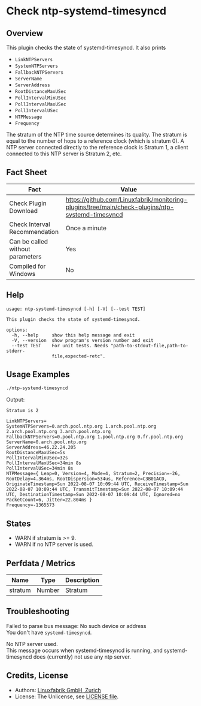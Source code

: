 # Check ntp-systemd-timesyncd

## Overview

This plugin checks the state of systemd-timesyncd. It also prints

* `LinkNTPServers`
* `SystemNTPServers`
* `FallbackNTPServers`
* `ServerName`
* `ServerAddress`
* `RootDistanceMaxUSec`
* `PollIntervalMinUSec`
* `PollIntervalMaxUSec`
* `PollIntervalUSec`
* `NTPMessage`
* `Frequency`

The stratum of the NTP time source determines its quality. The stratum is equal to the number of hops to a reference clock (which is stratum 0). A NTP server connected directly to the reference clock is Stratum 1, a client connected to this NTP server is Stratum 2, etc.


## Fact Sheet

| Fact | Value |
|----|----|
| Check Plugin Download                 | <https://github.com/Linuxfabrik/monitoring-plugins/tree/main/check-plugins/ntp-systemd-timesyncd> |
| Check Interval Recommendation         | Once a minute |
| Can be called without parameters      | Yes |
| Compiled for Windows                  | No |


## Help

```text
usage: ntp-systemd-timesyncd [-h] [-V] [--test TEST]

This plugin checks the state of systemd-timesyncd.

options:
  -h, --help     show this help message and exit
  -V, --version  show program's version number and exit
  --test TEST    For unit tests. Needs "path-to-stdout-file,path-to-stderr-
                 file,expected-retc".
```


## Usage Examples

```bash
./ntp-systemd-timesyncd
```

Output:

```text
Stratum is 2

LinkNTPServers=
SystemNTPServers=0.arch.pool.ntp.org 1.arch.pool.ntp.org 2.arch.pool.ntp.org 3.arch.pool.ntp.org
FallbackNTPServers=0.pool.ntp.org 1.pool.ntp.org 0.fr.pool.ntp.org
ServerName=0.arch.pool.ntp.org
ServerAddress=46.22.24.205
RootDistanceMaxUSec=5s
PollIntervalMinUSec=32s
PollIntervalMaxUSec=34min 8s
PollIntervalUSec=34min 8s
NTPMessage={ Leap=0, Version=4, Mode=4, Stratum=2, Precision=-26, RootDelay=4.364ms, RootDispersion=534us, Reference=C3B01ACD, OriginateTimestamp=Sun 2022-08-07 10:09:44 UTC, ReceiveTimestamp=Sun 2022-08-07 10:09:44 UTC, TransmitTimestamp=Sun 2022-08-07 10:09:44 UTC, DestinationTimestamp=Sun 2022-08-07 10:09:44 UTC, Ignored=no PacketCount=6, Jitter=22.804ms }
Frequency=-1365573
```


## States

* WARN if stratum is \>= 9.
* WARN if no NTP server is used.


## Perfdata / Metrics

| Name    | Type   | Description |
|---------|--------|-------------|
| stratum | Number | Stratum     |


## Troubleshooting

Failed to parse bus message: No such device or address  
You don't have `systemd-timesyncd`.

No NTP server used.  
This message occurs when systemd-timesyncd is running, and systemd-timesyncd does (currently) not use any ntp server.


## Credits, License

* Authors: [Linuxfabrik GmbH, Zurich](https://www.linuxfabrik.ch)
* License: The Unlicense, see [LICENSE file](https://unlicense.org/).
